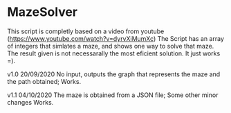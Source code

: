 # MazeSolver

This script is completly based on a video from youtube (https://www.youtube.com/watch?v=dyrvXiMumXc)
The Script has an array of integers that simlates a maze, and shows one way to solve that maze.
The result given is not necessarally the most eficient solution.
It just works =).


v1.0    20/09/2020
No input, outputs the graph that represents the maze and the path obtained;
Works.

v1.1    04/10/2020
The maze is obtained from a JSON file;
Some other minor changes
Works.
